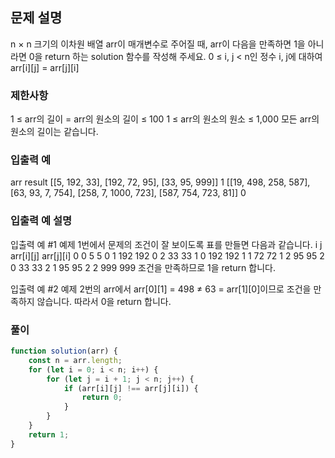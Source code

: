 ## 문제 설명

n × n 크기의 이차원 배열 arr이 매개변수로 주어질 때, arr이 다음을 만족하면 1을 아니라면 0을 return 하는 solution 함수를 작성해 주세요.
0 ≤ i, j < n인 정수 i, j에 대하여 arr[i][j] = arr[j][i]

### 제한사항

1 ≤ arr의 길이 = arr의 원소의 길이 ≤ 100
1 ≤ arr의 원소의 원소 ≤ 1,000
모든 arr의 원소의 길이는 같습니다.

### 입출력 예

arr result
[[5, 192, 33], [192, 72, 95], [33, 95, 999]] 1
[[19, 498, 258, 587], [63, 93, 7, 754], [258, 7, 1000, 723], [587, 754, 723, 81]] 0

### 입출력 예 설명

입출력 예 #1
예제 1번에서 문제의 조건이 잘 보이도록 표를 만들면 다음과 같습니다.
i j arr[i][j] arr[j][i]
0 0 5 5
0 1 192 192
0 2 33 33
1 0 192 192
1 1 72 72
1 2 95 95
2 0 33 33
2 1 95 95
2 2 999 999
조건을 만족하므로 1을 return 합니다.

입출력 예 #2
예제 2번의 arr에서 arr[0][1] = 498 ≠ 63 = arr[1][0]이므로 조건을 만족하지 않습니다. 따라서 0을 return 합니다.

### 풀이

```javaScript
function solution(arr) {
    const n = arr.length;
    for (let i = 0; i < n; i++) {
        for (let j = i + 1; j < n; j++) {
            if (arr[i][j] !== arr[j][i]) {
                return 0;
            }
        }
    }
    return 1;
}
```
